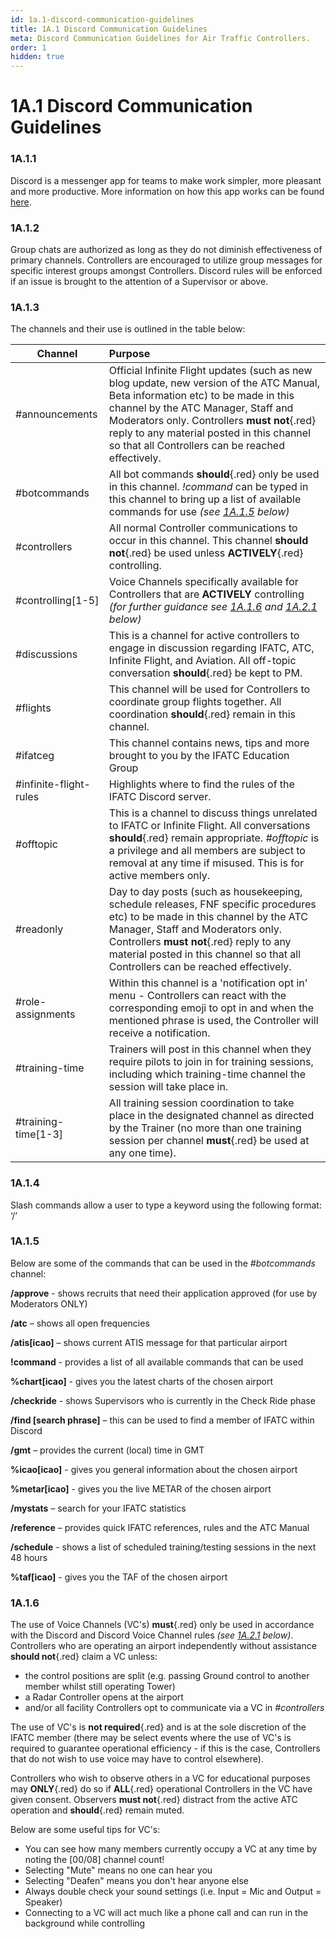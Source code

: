```yaml
---
id: 1a.1-discord-communication-guidelines
title: 1A.1 Discord Communication Guidelines
meta: Discord Communication Guidelines for Air Traffic Controllers.
order: 1
hidden: true
---
```


# 1A.1  Discord Communication Guidelines

 

### 1A.1.1    

Discord is a messenger app for teams to make work simpler, more pleasant and more productive. More information on how this app works can be found [here](https://support.discord.com/hc/en-us).



### 1A.1.2    

Group chats are authorized as long as they do not diminish effectiveness of primary channels. Controllers are encouraged to utilize group messages for specific interest groups amongst Controllers. Discord rules will be enforced if an issue is brought to the attention of a Supervisor or above.

 

### 1A.1.3   

 The channels and their use is outlined in the table below:

 

| **Channel**            | **Purpose**                                                  |
| ---------------------- | :----------------------------------------------------------- |
| #announcements         | Official Infinite Flight updates (such as new blog update, new version of the ATC Manual, Beta information etc) to be made in this channel by the ATC Manager, Staff and Moderators only. Controllers **must not**{.red} reply to any material posted in this channel so that all Controllers can be reached effectively. |
| #botcommands           | All bot commands **should**{.red} only be used in this channel. *!command* can be typed in this channel to bring up a list of available commands for use *(see [1A.1.5](/guide/atc-manual/1a.-new-entrants/1a.1-discord-communication-guidelines#1a.1.5) below)* |
| #controllers           | All normal Controller communications to occur in this channel. This channel **should not**{.red} be used unless **ACTIVELY**{.red} controlling. |
| #controlling[1-5]      | Voice Channels specifically available for Controllers that are **ACTIVELY** controlling *(for further guidance see [1A.1.6](/guide/atc-manual/1a.-new-entrants/1a.1-discord-communication-guidelines#1a.1.6) and [1A.2.1](/guide/atc-manual/1a.-new-entrants/1a.2-general-rules#1a.2.1) below)* |
| #discussions           | This is a channel for active controllers to engage in discussion regarding IFATC, ATC, Infinite Flight, and Aviation. All off-topic conversation **should**{.red} be kept to PM. |
| #flights               | This channel will be used for Controllers to coordinate group flights together. All coordination **should**{.red} remain in this channel. |
| #ifatceg               | This channel contains news, tips and more brought to you by the IFATC Education Group |
| #infinite-flight-rules | Highlights where to find the rules of the IFATC Discord server. |
| #offtopic              | This is a channel to discuss things unrelated to IFATC or Infinite Flight. All conversations **should**{.red} remain appropriate. *#offtopic* is a privilege and all members are subject to removal at any time if misused. This is for active members only. |
| #readonly              | Day to day posts (such as housekeeping, schedule releases, FNF specific procedures etc) to be made in this channel by the ATC Manager, Staff and Moderators only. Controllers **must not**{.red} reply to any material posted in this channel so that all Controllers can be reached effectively. |
| #role-assignments      | Within this channel is a 'notification opt in' menu - Controllers can react with the corresponding emoji to opt in and when the mentioned phrase is used, the Controller will receive a notification. |
| #training-time         | Trainers will post in this channel when they require pilots to join in for training sessions, including which training-time channel the session will take place in. |
| #training-time[1-3]    | All training session coordination to take place in the designated channel as directed by the Trainer (no more than one training session per channel **must**{.red} be used at any one time). |



### 1A.1.4 

Slash commands allow a user to type a keyword using the following format: ‘/<command>’

 

### 1A.1.5   

Below are some of the commands that can be used in the *#botcommands* channel:

 

**/approve** - shows recruits that need their application approved (for use by Moderators ONLY)

**/atc** – shows all open frequencies

**/atis[icao]** – shows current ATIS message for that particular airport

**!command** - provides a list of all available commands that can be used

**%chart[icao]** - gives you the latest charts of the chosen airport

**/checkride** - shows Supervisors who is currently in the Check Ride phase

**/find [search phrase]** – this can be used to find a member of IFATC within Discord

**/gmt** – provides the current (local) time in GMT

**%icao[icao]** - gives you general information about the chosen airport

**%metar[icao]** - gives you the live METAR of the chosen airport

**/mystats** – search for your IFATC statistics

**/reference** – provides quick IFATC references, rules and the ATC Manual

**/schedule** - shows a list of scheduled training/testing sessions in the next 48 hours

**%taf[icao]** - gives you the TAF of the chosen airport



### 1A.1.6

The use of Voice Channels (VC's) **must**{.red} only be used in accordance with the Discord and Discord Voice Channel rules *(see [1A.2.1](/guide/atc-manual/1a.-new-entrants/1a.2-general-rules#1a.2.1) below)*. Controllers who are operating an airport independently without assistance **should not**{.red} claim a VC unless:

- the control positions are split (e.g. passing Ground control to another member whilst still operating Tower)
- a Radar Controller opens at the airport
- and/or all facility Controllers opt to communicate via a VC in *#controllers*



The use of VC's is **not required**{.red} and is at the sole discretion of the IFATC member (there may be select events where the use of VC's is required to guarantee operational efficiency - if this is the case, Controllers that do not wish to use voice may have to control elsewhere).

Controllers who wish to observe others in a VC for educational purposes may **ONLY**{.red} do so if **ALL**{.red} operational Controllers in the VC have given consent. Observers **must not**{.red} distract from the active ATC operation and **should**{.red} remain muted.



Below are some useful tips for VC's:

- You can see how many members currently occupy a VC at any time by noting the [00/08] channel count!
- Selecting "Mute" means no one can hear you
- Selecting "Deafen" means you don't hear anyone else
- Always double check your sound settings (i.e. Input = Mic and Output = Speaker)
- Connecting to a VC will act much like a phone call and can run in the background while controlling